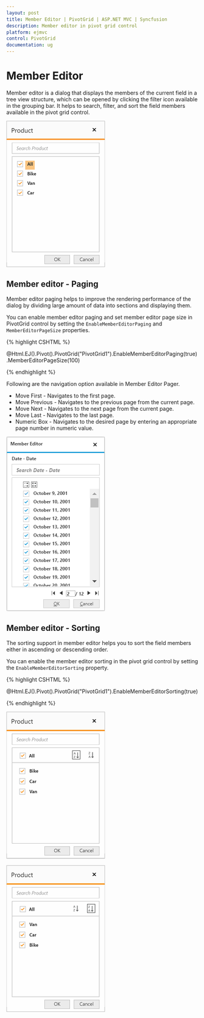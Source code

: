 ```yaml
---
layout: post
title: Member Editor | PivotGrid | ASP.NET MVC | Syncfusion
description: Member editor in pivot grid control
platform: ejmvc
control: PivotGrid
documentation: ug
---
```


# Member Editor

Member editor is a dialog that displays the members of the current field in a tree view structure, which can be opened by clicking the filter icon available in the grouping bar. It helps to search, filter, and sort the field members available in the pivot grid control.

![Member editor in ASP NET MVC pivot grid control](Member_Editor_images/member_editor.png)

## Member editor - Paging

Member editor paging helps to improve the rendering performance of the dialog by dividing large amount of data into sections and displaying them.

You can enable member editor paging and set member editor page size in PivotGrid control by setting the `EnableMemberEditorPaging` and `MemberEditorPageSize` properties.

{% highlight CSHTML %}

@Html.EJ().Pivot().PivotGrid("PivotGrid1").EnableMemberEditorPaging(true).MemberEditorPageSize(100)

{% endhighlight %}

Following are the navigation option available in Member Editor Pager.
* Move First - Navigates to the first page.
* Move Previous - Navigates to the previous page from the current page.
* Move Next - Navigates to the next page from the current page.
* Move Last - Navigates to the last page.
* Numeric Box - Navigates to the desired page by entering an appropriate page number in numeric value.


![Paging support in member editor of ASP NET MVC pivot grid control](Member_Editor_images/member_editor_paging.png)

## Member editor - Sorting

The sorting support in member editor helps you to sort the field members either in ascending or descending order.

You can enable the member editor sorting in the pivot grid control by setting the `EnableMemberEditorSorting` property.

{% highlight CSHTML %}

@Html.EJ().Pivot().PivotGrid("PivotGrid1").EnableMemberEditorSorting(true)

{% endhighlight %}

![Ascending order of field items in ASP NET MVC pivot grid control](Member_Editor_images/member_editor_sorting_ascending.png)

![Descending order of field items in ASP NET MVC pivot grid control](Member_Editor_images/member_editor_sorting_descending.png)